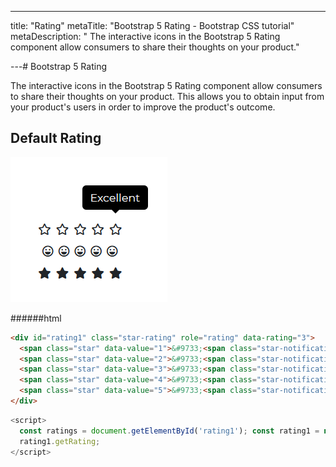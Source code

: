 ---
title: "Rating"
metaTitle: "Bootstrap 5 Rating - Bootstrap CSS tutorial"
metaDescription: "
The interactive icons in the Bootstrap 5 Rating component allow consumers to share their thoughts on your product."

---# Bootstrap 5 Rating

The interactive icons in the Bootstrap 5 Rating component allow consumers to share their thoughts on your product. This allows you to obtain input from your product's users in order to improve the product's outcome.

## Default Rating

![Bootstrap Rating Default](./images/rating.png)

######html

```html
<div id="rating1" class="star-rating" role="rating" data-rating="3">
  <span class="star" data-value="1">&#9733;<span class="star-notification">Abysmal</span></span>
  <span class="star" data-value="2">&#9733;<span class="star-notification">Bad</span></span>
  <span class="star" data-value="3">&#9733;<span class="star-notification">Ok</span></span>
  <span class="star" data-value="4">&#9733;<span class="star-notification">Good</span></span>
  <span class="star" data-value="5">&#9733;<span class="star-notification">Excellent</span></span>
</div>
```

```javascript
<script>
  const ratings = document.getElementById('rating1'); const rating1 = new CDB.Rating(ratings);
  rating1.getRating;
</script>
```
